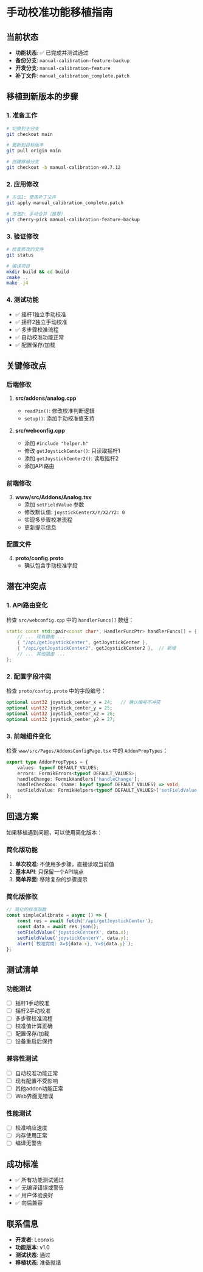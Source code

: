 # 手动校准功能移植指南

## 当前状态
- **功能状态**: ✅ 已完成并测试通过
- **备份分支**: `manual-calibration-feature-backup`
- **开发分支**: `manual-calibration-feature`
- **补丁文件**: `manual_calibration_complete.patch`

## 移植到新版本的步骤

### 1. 准备工作
```bash
# 切换到主分支
git checkout main

# 更新到目标版本
git pull origin main

# 创建移植分支
git checkout -b manual-calibration-v0.7.12
```

### 2. 应用修改
```bash
# 方法1: 使用补丁文件
git apply manual_calibration_complete.patch

# 方法2: 手动合并（推荐）
git cherry-pick manual-calibration-feature-backup
```

### 3. 验证修改
```bash
# 检查修改的文件
git status

# 编译项目
mkdir build && cd build
cmake ..
make -j4
```

### 4. 测试功能
- ✅ 摇杆1独立手动校准
- ✅ 摇杆2独立手动校准  
- ✅ 多步骤校准流程
- ✅ 自动校准功能正常
- ✅ 配置保存/加载

## 关键修改点

### 后端修改
1. **src/addons/analog.cpp**
   - `readPin()`: 修改校准判断逻辑
   - `setup()`: 添加手动校准值支持

2. **src/webconfig.cpp**
   - 添加 `#include "helper.h"`
   - 修改 `getJoystickCenter()`: 只读取摇杆1
   - 添加 `getJoystickCenter2()`: 读取摇杆2
   - 添加API路由

### 前端修改
3. **www/src/Addons/Analog.tsx**
   - 添加 `setFieldValue` 参数
   - 修改默认值: `joystickCenterX/Y/X2/Y2: 0`
   - 实现多步骤校准流程
   - 更新提示信息

### 配置文件
4. **proto/config.proto**
   - 确认包含手动校准字段

## 潜在冲突点

### 1. API路由变化
检查 `src/webconfig.cpp` 中的 `handlerFuncs[]` 数组：
```cpp
static const std::pair<const char*, HandlerFuncPtr> handlerFuncs[] = {
    // ... 现有路由 ...
    { "/api/getJoystickCenter", getJoystickCenter },
    { "/api/getJoystickCenter2", getJoystickCenter2 },  // 新增
    // ... 其他路由 ...
};
```

### 2. 配置字段冲突
检查 `proto/config.proto` 中的字段编号：
```protobuf
optional uint32 joystick_center_x = 24;   // 确认编号不冲突
optional uint32 joystick_center_y = 25;
optional uint32 joystick_center_x2 = 26;
optional uint32 joystick_center_y2 = 27;
```

### 3. 前端组件变化
检查 `www/src/Pages/AddonsConfigPage.tsx` 中的 `AddonPropTypes`：
```typescript
export type AddonPropTypes = {
    values: typeof DEFAULT_VALUES;
    errors: FormikErrors<typeof DEFAULT_VALUES>;
    handleChange: FormikHandlers['handleChange'];
    handleCheckbox: (name: keyof typeof DEFAULT_VALUES) => void;
    setFieldValue: FormikHelpers<typeof DEFAULT_VALUES>['setFieldValue']; // 确认存在
};
```

## 回退方案

如果移植遇到问题，可以使用简化版本：

### 简化版功能
1. **单次校准**: 不使用多步骤，直接读取当前值
2. **基本API**: 只保留一个API端点
3. **简单界面**: 移除复杂的步骤提示

### 简化版修改
```typescript
// 简化的校准函数
const simpleCalibrate = async () => {
    const res = await fetch('/api/getJoystickCenter');
    const data = await res.json();
    setFieldValue('joystickCenterX', data.x);
    setFieldValue('joystickCenterY', data.y);
    alert(`校准完成: X=${data.x}, Y=${data.y}`);
};
```

## 测试清单

### 功能测试
- [ ] 摇杆1手动校准
- [ ] 摇杆2手动校准
- [ ] 多步骤校准流程
- [ ] 校准值计算正确
- [ ] 配置保存/加载
- [ ] 设备重启后保持

### 兼容性测试
- [ ] 自动校准功能正常
- [ ] 现有配置不受影响
- [ ] 其他addon功能正常
- [ ] Web界面无错误

### 性能测试
- [ ] 校准响应速度
- [ ] 内存使用正常
- [ ] 编译无警告

## 成功标准
- ✅ 所有功能测试通过
- ✅ 无编译错误或警告
- ✅ 用户体验良好
- ✅ 向后兼容

## 联系信息
- **开发者**: Leonxis
- **功能版本**: v1.0
- **测试状态**: 通过
- **移植状态**: 准备就绪
